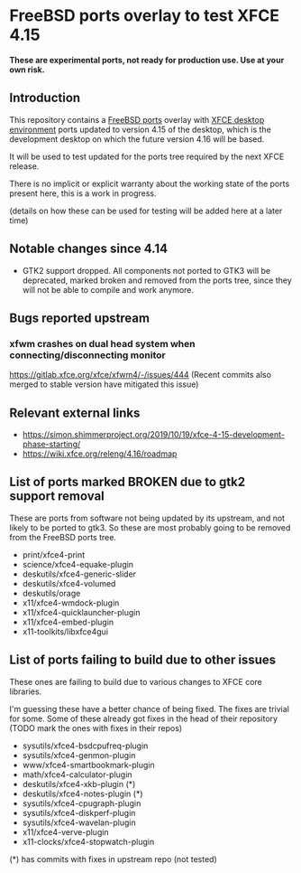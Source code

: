 # FreeBSD ports overlay to test XFCE 4.15

**These are experimental ports, not ready for production use. Use at your own risk.**

## Introduction

This repository contains a [FreeBSD ports](https://www.freebsd.org/doc/en_US.ISO8859-1/books/handbook/ports-using.html) overlay with [XFCE desktop environment](https://xfce.org/) ports updated to version 4.15 of the desktop, which is the development desktop on which the future version 4.16 will be based.

It will be used to test updated for the ports tree required by the next XFCE release.

There is no implicit or explicit warranty about the working state of the ports present here, this is a work in progress.

(details on how these can be used for testing will be added here at a later time)

## Notable changes since 4.14

* GTK2 support dropped. All components not ported to GTK3 will be deprecated, marked broken and removed from the ports tree, since they will not be able to compile and work anymore.

## Bugs reported upstream

### xfwm crashes on dual head system when connecting/disconnecting monitor

https://gitlab.xfce.org/xfce/xfwm4/-/issues/444 (Recent commits also merged to stable version have mitigated this issue)

## Relevant external links

* https://simon.shimmerproject.org/2019/10/19/xfce-4-15-development-phase-starting/
* https://wiki.xfce.org/releng/4.16/roadmap

## List of ports marked BROKEN due to gtk2 support removal

These are ports from software not being updated by its upstream, and not likely to be ported to gtk3. So these are most probably going to be removed from the FreeBSD ports tree.

- print/xfce4-print
- science/xfce4-equake-plugin
- deskutils/xfce4-generic-slider
- deskutils/xfce4-volumed
- deskutils/orage
- x11/xfce4-wmdock-plugin
- x11/xfce4-quicklauncher-plugin
- x11/xfce4-embed-plugin
- x11-toolkits/libxfce4gui

## List of ports failing to build due to other issues

These ones are failing to build due to various changes to XFCE core libraries.

I'm guessing these have a better chance of being fixed. The fixes are trivial for some. Some of these already got fixes in the head of their repository (TODO mark the ones with fixes in their repos)

- sysutils/xfce4-bsdcpufreq-plugin
- sysutils/xfce4-genmon-plugin
- www/xfce4-smartbookmark-plugin
- math/xfce4-calculator-plugin
- deskutils/xfce4-xkb-plugin (*)
- deskutils/xfce4-notes-plugin (*)
- sysutils/xfce4-cpugraph-plugin
- sysutils/xfce4-diskperf-plugin
- sysutils/xfce4-wavelan-plugin
- x11/xfce4-verve-plugin
- x11-clocks/xfce4-stopwatch-plugin

(*) has commits with fixes in upstream repo (not tested)
